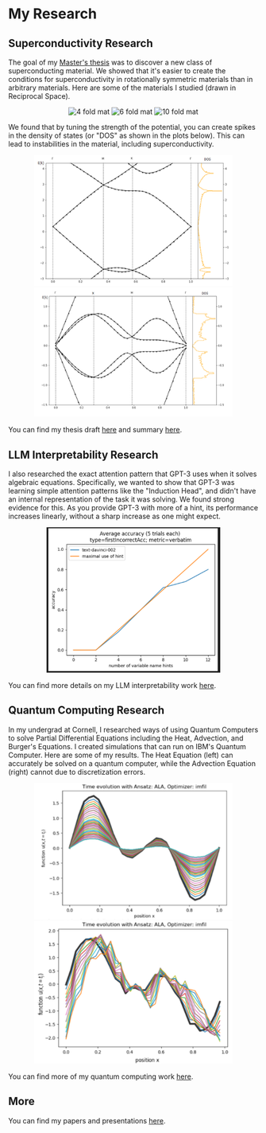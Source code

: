

# My Research


## Superconductivity Research


The goal of my [Master's thesis](https://github.com/mathewpareles/Papers-And-Presentations/blob/main/Superconductivity%20Thesis.pdf) was to discover a new class of superconducting material. We showed that it's easier to create the conditions for superconductivity in rotationally symmetric materials than in arbitrary materials. 
Here are some of the materials I studied (drawn in Reciprocal Space).

<p align="center">
<img src="/images/2.png" alt="4 fold mat" width="250"/>
<img src="/images/3.png" alt="6 fold mat" width="250"/>
<img src="/images/4.png" alt="10 fold mat" width="250"/>
</p>



We found that by tuning the strength of the potential, you can create spikes in the density of states (or "DOS" as shown in the plots below). This can lead to instabilities in the material, including superconductivity. 

<p align="center">
<img src="/images/5.png" alt="4 fold band" width="400"/>
<img src="/images/6.png" alt="6 fold band" width="400"/>
<!-- <img src="/images/7.png" alt="10 fold band" width="400"/> -->
</p>


You can find my thesis draft
[here](https://github.com/mathewpareles/Papers-And-Presentations/blob/main/Superconductivity%20Thesis.pdf)
and summary
[here](https://github.com/mathewpareles/Papers-And-Presentations/blob/main/Superconductivity%20Slides.pdf).


## LLM Interpretability Research

I also researched the exact attention pattern that GPT-3 uses when it solves algebraic equations. Specifically, we wanted to show that GPT-3 was learning simple attention patterns like the "Induction Head", and didn't have an internal representation of the task it was solving. 
We found strong evidence for this. As you provide GPT-3 with more of a hint, its performance increases linearly, without a sharp increase as one might expect.


<p align="center">
<img src="/images/8.png" alt="gpt linear 1" width="350"/>
<!-- <img src="/images/11.png" alt="gpt linear 2" width="350"/> -->
</p>

You can find more details on my LLM interpretability work [here](https://github.com/mathewpareles/Papers-And-Presentations/tree/main/LLM%20Interpretability).



## Quantum Computing Research


In my undergrad at Cornell, I researched ways of using Quantum Computers to solve Partial Differential Equations including the Heat, Advection, and Burger's Equations. I created simulations that can run on IBM's Quantum Computer. Here are some of my results. The Heat Equation (left) can accurately be solved on a quantum computer, while the Advection Equation (right) cannot due to discretization errors. 

<p align="center">
<img src="/images/0.png" alt="heat" width="400"/>
<img src="/images/1.png" alt="advection" width="400"/>
</p>


You can find more of my quantum computing work [here](https://github.com/mathewpareles/Papers-And-Presentations/blob/main/Quantum%20Computing%20Paper.pdf).

## More

You can find my papers and presentations [here](https://github.com/mathewpareles/Papers-And-Presentations).
